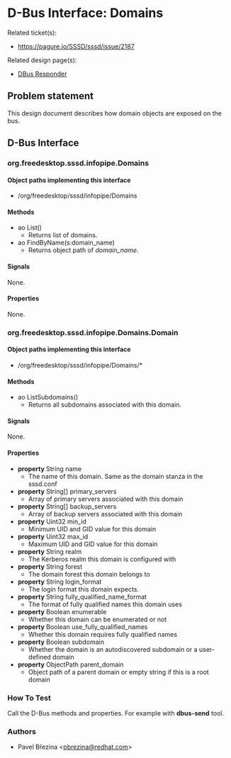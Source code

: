 # D-Bus Interface: Domains

Related ticket(s):

  - <https://pagure.io/SSSD/sssd/issue/2187>

Related design page(s):

  - [DBus Responder](https://docs.pagure.org/SSSD.sssd/design_pages/dbus_responder.html)

## Problem statement

This design document describes how domain objects are exposed on the bus.

## D-Bus Interface

### org.freedesktop.sssd.infopipe.Domains

#### Object paths implementing this interface

  - /org/freedesktop/sssd/infopipe/Domains

#### Methods

  - ao List()
    - Returns list of domains.
  - ao FindByName(s:domain_name)
    - Returns object path of *domain_name*.

#### Signals

None.

#### Properties

None.

### org.freedesktop.sssd.infopipe.Domains.Domain

#### Object paths implementing this interface

  - /org/freedesktop/sssd/infopipe/Domains/\*

#### Methods

  - ao ListSubdomains()
    - Returns all subdomains associated with this domain.

#### Signals

None.

#### Properties

  - **property** String name
    - The name of this domain. Same as the domain stanza in the sssd.conf
  - **property** String[] primary_servers
    - Array of primary servers associated with this domain
  - **property** String[] backup_servers
    - Array of backup servers associated with this domain
  - **property** Uint32 min_id
    - Minimum UID and GID value for this domain
  - **property** Uint32 max_id
    - Maximum UID and GID value for this domain
  - **property** String realm
    - The Kerberos realm this domain is configured with
  - **property** String forest
    - The domain forest this domain belongs to
  - **property** String login_format
    - The login format this domain expects.
  - **property** String fully_qualified_name_format
    - The format of fully qualified names this domain uses
  - **property** Boolean enumerable
    - Whether this domain can be enumerated or not
  - **property** Boolean use_fully_qualified_names
    - Whether this domain requires fully qualified names
  - **property** Boolean subdomain
    - Whether the domain is an autodiscovered subdomain or a user-defined domain
  - **property** ObjectPath parent_domain
    - Object path of a parent domain or empty string if this is a root domain

### How To Test

Call the D-Bus methods and properties. For example with **dbus-send** tool.

### Authors

  - Pavel Březina \<pbrezina@redhat.com\>
